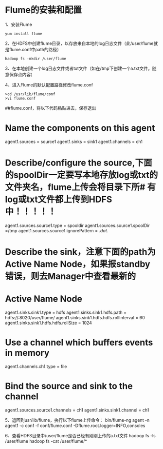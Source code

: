# Flume的安装和配置

1、安装Flume
```
yum install flume
```
    
2、在HDFS中创建flume目录，以存放来自本地的log日志文件（此/user/flume就是flume.conf中path的路径）
```
hadoop fs -mkdir /user/flume
```
    
3、在本地创建一个log日志文件或者txt文件（如在/tmp下创建一个a.txt文件，随意保存点内容）
    
4、进入Flume的默认配置路径修改flume.conf
```
>cd /usr/lib/flume/conf
>vi flume.conf
```
    

        
##flume.conf，将以下代码粘贴进去，保存退出

# Name the components on this agent
agent1.sources = source1
agent1.sinks = sink1
agent1.channels = ch1

# Describe/configure the source,下面的spoolDir一定要写本地存放log或txt的文件夹名，flume上传会将目录下所# 有log或txt文件都上传到HDFS中！！！！！
agent1.sources.source1.type = spooldir
agent1.sources.source1.spoolDir =/tmp
agent1.sources.source1.ignorePattern = .*dat.*


# Describe the sink，注意下面的path为Active Name Node，如果报standby错误，则去Manager中查看最新的
# Active Name Node
agent1.sinks.sink1.type = hdfs
agent1.sinks.sink1.hdfs.path = hdfs://<Active Name Node IP>:8020/user/flume/
agent1.sinks.sink1.hdfs.hdfs.rollInterval = 60
agent1.sinks.sink1.hdfs.hdfs.rollSize = 1024


# Use a channel which buffers events in memory
agent1.channels.ch1.type = file

# Bind the source and sink to the channel
agent1.sources.source1.channels = ch1
agent1.sinks.sink1.channel = ch1


5、退回到usr/lib/flume，执行以下flume上传命令：
bin/flume-ng agent -n agent1 -c conf -f conf/flume.conf -Dflume.root.logger=INFO,consoles

6、查看HDFS目录中/user/flume是否已经有刚刚上传的a.txt文件
hadoop fs -ls /user/flume
hadoop fs -cat /user/flume/*
